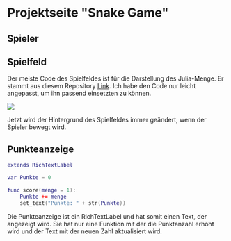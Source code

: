 # Projektseite "Snake Game"

## Spieler

## Spielfeld

Der meiste Code des Spielfeldes ist für die Darstellung des Julia-Menge. Er stammt aus diesem Repository [Link](https://github.com/tinmanjuggernaut/godot-fractal-art). Ich habe den Code nur leicht angepasst, um ihn passend einsetzten zu können.

![](snake.gif)

Jetzt wird der Hintergrund des Spielfeldes immer geändert, wenn der Spieler bewegt wird.


## Punkteanzeige

```lua
extends RichTextLabel

var Punkte = 0

func score(menge = 1):
	Punkte += menge
	set_text("Punkte: " + str(Punkte))
```

Die Punkteanzeige ist ein RichTextLabel und hat somit einen Text, der angezeigt wird. Sie hat nur eine Funktion mit der die Punktanzahl erhöht wird und der Text mit der neuen Zahl aktualisiert wird.